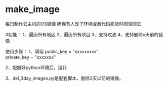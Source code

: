 # make_image
每日制作云主机的OS镜像
确保有人改了环境或者代码能及时回滚回去

#功能：
1、遍历所有地区
2、遍历所有项目
3、支持过滤
4、支持删除x天前的镜像


使用步骤：
1、填写
public_key = "xxxxxxxxx"  
private_key = "xxxxxxx" 

2、配置好python环境后，运行

3、del_3day_images.py是配套脚本，删除3天以前的镜像。
